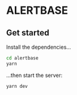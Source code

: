 # ALERTBASE

## Get started

Install the dependencies...

``` bash
cd alertbase
yarn
```

...then start the server:

``` bash
yarn dev
```